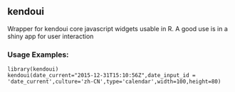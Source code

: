 ## kendoui

Wrapper for kendoui core javascript widgets usable in R. A good use is in a shiny app for user interaction 

### Usage Examples:

```
library(kendoui)
kendoui(date_current="2015-12-31T15:10:56Z",date_input_id = 'date_current',culture='zh-CN',type='calendar',width=100,height=80)
```
